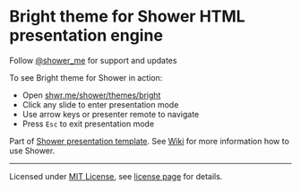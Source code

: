 # Bright theme for Shower HTML presentation engine

Follow [@shower_me](https://twitter.com/shower_me) for support and updates

To see Bright theme for Shower in action:

- Open [shwr.me/shower/themes/bright](http://shwr.me/shower/themes/bright/)
- Click any slide to enter presentation mode
- Use arrow keys or presenter remote to navigate
- Press `Esc` to exit presentation mode

Part of [Shower presentation template](https://github.com/shower/shower/). See [Wiki](https://github.com/shower/shower/wiki) for more information how to use Shower.

---
Licensed under [MIT License](http://en.wikipedia.org/wiki/MIT_License), see [license page](https://github.com/shower/shower/wiki/MIT-License) for details.
